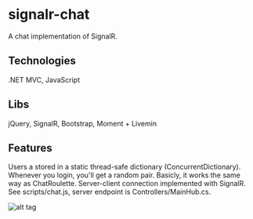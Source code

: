 # signalr-chat
A chat implementation of SignalR.
## Technologies
.NET MVC, JavaScript 
## Libs
jQuery, SignalR, Bootstrap, Moment + Livemin

## Features
Users a stored in a static thread-safe dictionary (ConcurrentDictionary). Whenever you login, you'll get a random pair. Basicly, it works the same way as ChatRoulette. Server-client connection implemented with SignalR. See scripts/chat.js, server endpoint is Controllers/MainHub.cs.

![alt tag](http://i.imgur.com/L8VOrF5.jpg)

